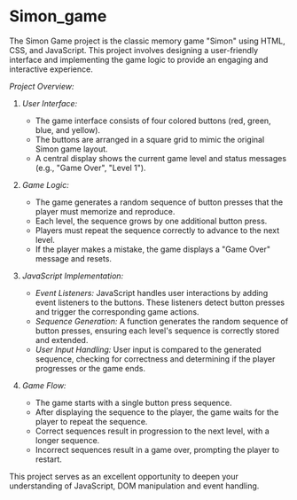 # Simon_game

The Simon Game project is the classic memory game "Simon" using HTML, CSS, and JavaScript. This project involves designing a user-friendly interface and implementing the game logic to provide an engaging and interactive experience.

*Project Overview:*

1. *User Interface:*
   - The game interface consists of four colored buttons (red, green, blue, and yellow).
   - The buttons are arranged in a square grid to mimic the original Simon game layout.
   - A central display shows the current game level and status messages (e.g., "Game Over", "Level 1").

2. *Game Logic:*
   - The game generates a random sequence of button presses that the player must memorize and reproduce.
   - Each level, the sequence grows by one additional button press.
   - Players must repeat the sequence correctly to advance to the next level.
   - If the player makes a mistake, the game displays a "Game Over" message and resets.

3. *JavaScript Implementation:*
   - *Event Listeners:* JavaScript handles user interactions by adding event listeners to the buttons. These listeners detect button presses and trigger the corresponding game actions.
   - *Sequence Generation:* A function generates the random sequence of button presses, ensuring each level's sequence is correctly stored and extended.
   - *User Input Handling:* User input is compared to the generated sequence, checking for correctness and determining if the player progresses or the game ends.
     
4. *Game Flow:*
   - The game starts with a single button press sequence.
   - After displaying the sequence to the player, the game waits for the player to repeat the sequence.
   - Correct sequences result in progression to the next level, with a longer sequence.
   - Incorrect sequences result in a game over, prompting the player to restart.

   
This project serves as an excellent opportunity to deepen your understanding of JavaScript, DOM manipulation and event handling.
